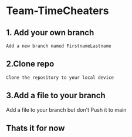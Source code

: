 # Team-TimeCheaters

## 1. Add your own branch
    Add a new branch named FirstnameLastname

## 2.Clone repo
    Clone the repository to your local device 

## 3.Add a file to your branch
 Add a file to your branch but don't Push it to main

## Thats it for now

